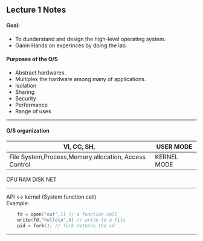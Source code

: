 ## Lecture 1 Notes
#### Goal: 
 * To dunderstand and design the high-level operating system.
 * Ganin Hands on experinces by doing the lab
#### Purposes of the O/S
 * Abstract hardwares.
 * Multiplex the hardware among many of applications.
 * Isolation
 * Sharing
 * Security
 * Performance
 * Range of uses
----
 #### O/S organization
 
|Vl, CC, SH,    |USER MODE|
|---|---|
| File System,Process,Memory allocation, Access Control |KERNEL MODE|   

CPU RAM DISK NET  

-----
API <-> kernel (System function call)  
Example:
```C++
    fd = open("out",1) // a function call
    write(fd,"hello\n",6) // write to a file
    pid = fork(); // fork returns the id
```
 ----